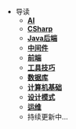 * 导读
  * [**AI**](/study/AI/README)
  * [**CSharp**](/study/CSharp/README)
  * [**Java后端**](/study/Java后端/README)
  * [**中间件**](/study/中间件/README)
  * [**前端**](/study/前端/README)
  * [**工具技巧**](/study/工具技巧/README)
  * [**数据库**](/study/数据库/README)
  * [**计算机基础**](/study/计算机基础/README)
  * [**设计模式**](/study/设计模式/README)
  * [**运维**](/study/运维/README)
  * 持续更新中...